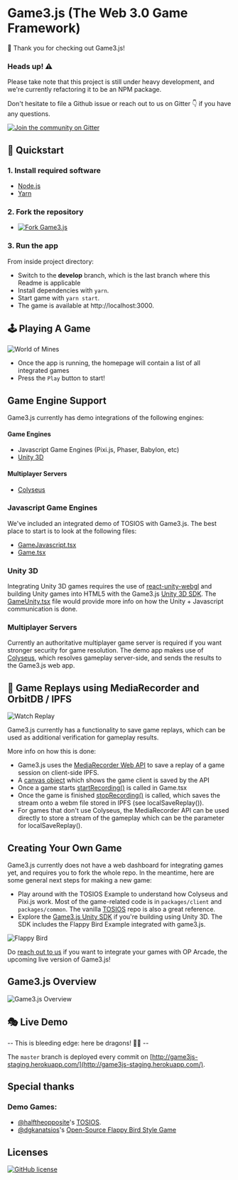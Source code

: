 # Game3.js (The Web 3.0 Game Framework)

👋 Thank you for checking out Game3.js!

### **Heads up! ⚠** 

Please take note that this project is still under heavy development, and we're currently refactoring it to be an NPM package.


Don't hesitate to file a Github issue or reach out to us on Gitter 👇 if you have any questions. 

 

[![Join the community on Gitter](https://img.shields.io/gitter/room/alto-io/game3-js?style=for-the-badge)](https://gitter.im/game3-js/community)

## 🚀 Quickstart

### 1. Install required software

 * [Node.js](https://nodejs.org/en/download/)
 * [Yarn](https://yarnpkg.com/getting-started/install)

### 2. Fork the repository

* [![Fork Game3.js](https://img.shields.io/github/forks/alto-io/game3.js.svg?style=social&label=Fork%20Game3.js&maxAge=2592000)](https://GitHub.com/alto-io/game3.js/fork)

### 3. Run the app

From inside project directory:

* Switch to the **develop** branch, which is the last branch where this Readme is applicable
* Install dependencies with `yarn`.
* Start game with `yarn start`.
* The game is available at http://localhost:3000.

## 🕹 Playing A Game

 ![World of Mines](images/wom.gif?raw=true "World of Mines")

 * Once the app is running, the homepage will contain a list of all integrated games
 * Press the `Play` button to start!

 ## Game Engine Support

Game3.js currently has demo integrations of the following engines:

#### Game Engines
* Javascript Game Engines (Pixi.js, Phaser, Babylon, etc)
* [Unity 3D](https://github.com/alto-io/game3js-unity-sdk)

#### Multiplayer Servers
* [Colyseus](https://colyseus.io/)

### Javascript Game Engines

We've included an integrated demo of TOSIOS with Game3.js. The best place to start is to look at the following files:
* [GameJavascript.tsx](packages/client/src/scenes/GameJavascript.tsx)
* [Game.tsx](packages/client/src/scenes/Game.tsx)

### Unity 3D

Integrating Unity 3D games requires the use of [react-unity-webgl](https://www.npmjs.com/package/react-unity-webgl) and building Unity games into HTML5 with the Game3.js [Unity 3D SDK](https://github.com/alto-io/game3js-unity-sdk). The [GameUnity.tsx](packages/client/src/scenes/GameUnity.tsx) file would provide more info on how the Unity + Javascript communication is done.

### Multiplayer Servers

Currently an authoritative multiplayer game server is required if you want stronger security for game resolution. The demo app makes use of [Colyseus](https://colyseus.io/), which resolves gameplay server-side, and sends the results to the Game3.js web app.

## 📼 Game Replays using MediaRecorder and OrbitDB / IPFS

 ![Watch Replay](images/watchreplay.png?raw=true "Watch Replay")

Game3.js currently has a functionality to save game replays, which can be used as additional verification for gameplay results.

More info on how this is done:

* Game3.js uses the [MediaRecorder Web API](https://developer.mozilla.org/en-US/docs/Web/API/MediaRecorder) to save a replay of a game session on client-side IPFS.
* A [canvas object](packages/client/src/scenes/GameContainer.tsx) which shows the game client is saved by the API
* Once a game starts [startRecording()](packages/client/src/scenes/Game.tsx) is called in Game.tsx
* Once the game is finished [stopRecording()](packages/client/src/scenes/Game.tsx) is called, which saves the stream onto a webm file stored in IPFS (see localSaveReplay()).
* For games that don't use Colyseus, the MediaRecorder API can be used directly to store a stream of the gameplay which can be the parameter for localSaveReplay().


## Creating Your Own Game

Game3.js currently does not have a web dashboard for integrating games yet, and requires you to fork the whole repo. In the meantime, here are some general next steps for making a new game: 

  * Play around with the TOSIOS Example to understand how Colyseus and Pixi.js work. Most of the game-related code is in `packages/client` and `packages/common`. The vanilla [TOSIOS](https://github.com/halftheopposite/tosios) repo is also a great reference.
  * Explore the [Game3.js Unity SDK](https://github.com/alto-io/game3js-unity-sdk) if you're building using Unity 3D. The SDK includes the Flappy Bird Example integrated with game3.js.

 ![Flappy Bird](images/flappybird.gif?raw=true "Flappy Bird")


Do [reach out to us](https://gitter.im/game3-js/community) if you want to integrate your games with OP Arcade, the upcoming live version of Game3.js!


## Game3.js Overview

![Game3.js Overview](http://www.plantuml.com/plantuml/png/bLJBRjim4BppAnQvv9HUZ5wD14sT5Ct3Y89U34DWf8NDcW-1eb04Hl-zr8gLkQnHj1TRdDd7x731wpv87mQZHNzGjfDU6cYSwPn56whmhX4yDa7QdKOXEjaSv0xXOYSDBZvyxo_WA00szw-F3n_XBeBRyLWrNdMXty8Lf8mOwkn8hQSpSS_h-iOtiiMwklqgUE9chzeMxVPgcUM8dq9OroAh6XK8E6c6jq7f5ZOH0ziPy8ETe0XiWKKQPGCB9EHCdFG7B289erWIJXqAsMCnieC-2exIQQ16kw65B-jL1SUyBK7roZiRqAQ1o69864sKPn2xg9zMh_Mj339BMK04OGIJuhBD8-afkqqexoU02sDpSG6dwUvKs0zlVBu4_j-4tz3tojdw1JNA7bDEGY6XIIThm9GkopedfK-VRrwupcoevnysvkrLHtsPjpFrfy79syf87-fFKOkNJUXJYSG2iJ2pL6LMDSfjK4TThEm_NXdLcJTqoQyl9xXVZ2hzefqcvemxZ6KBaVQUg48_uqZYtmBEUoekVpyLz4pm1mQEPCJbWtntGu1xr5sKErTbUymInQWcfvDHOlhB6LeVCVxaQBe-SHsd68p-1G00)

## 🎭 Live Demo

-- This is bleeding edge: here be dragons! 🐲🐉 --

The `master` branch is deployed every commit on [http://game3js-staging.herokuapp.com/](http://game3js-staging.herokuapp.com/). 


## Special thanks

### Demo Games:
* [@halftheopposite](https://github.com/halftheopposite)'s [TOSIOS](https://github.com/halftheopposite/tosios).
 * [@dgkanatsios](https://github.com/dgkanatsios)'s [Open-Source Flappy Bird Style Game](https://github.com/dgkanatsios/FlappyBirdStyleGame)

## Licenses

[![GitHub license](https://img.shields.io/badge/license-MIT-blue.svg?style=for-the-badge)](https://github.com/alto-io/game3.js/blob/master/LICENSE)